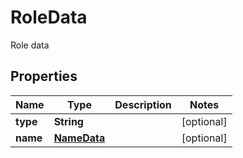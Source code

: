 

# RoleData

Role data

## Properties

Name | Type | Description | Notes
------------ | ------------- | ------------- | -------------
**type** | **String** |  |  [optional]
**name** | [**NameData**](NameData.md) |  |  [optional]



